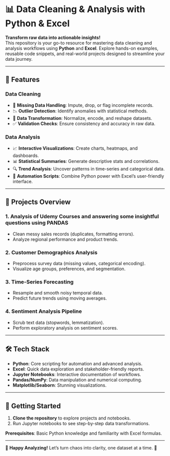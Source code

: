 # 📊 Data Cleaning & Analysis with Python & Excel


**Transform raw data into actionable insights!**  
This repository is your go-to resource for mastering data cleaning and analysis workflows using **Python** and **Excel**. Explore hands-on examples, reusable code snippets, and real-world projects designed to streamline your data journey.

---

## 🚀 Features

### **Data Cleaning**
- 🧹 **Missing Data Handling**: Impute, drop, or flag incomplete records.
- 📉 **Outlier Detection**: Identify anomalies with statistical methods.
- 🔄 **Data Transformation**: Normalize, encode, and reshape datasets.
- ✅ **Validation Checks**: Ensure consistency and accuracy in raw data.

### **Data Analysis**
- 📈 **Interactive Visualizations**: Create charts, heatmaps, and dashboards.
- 📊 **Statistical Summaries**: Generate descriptive stats and correlations.
- 🔍 **Trend Analysis**: Uncover patterns in time-series and categorical data.
- 🤖 **Automation Scripts**: Combine Python power with Excel’s user-friendly interface.

---

## 🧩 Projects Overview

### 1. **Analysis of Udemy Courses and answering some insightful questions using PANDAS**
- Clean messy sales records (duplicates, formatting errors).
- Analyze regional performance and product trends.

### 2. **Customer Demographics Analysis**
- Preprocess survey data (missing values, categorical encoding).
- Visualize age groups, preferences, and segmentation.

### 3. **Time-Series Forecasting**
- Resample and smooth noisy temporal data.
- Predict future trends using moving averages.

### 4. **Sentiment Analysis Pipeline**
- Scrub text data (stopwords, lemmatization).
- Perform exploratory analysis on sentiment scores.

---

## 🛠️ Tech Stack
- **Python**: Core scripting for automation and advanced analysis.
- **Excel**: Quick data exploration and stakeholder-friendly reports.
- **Jupyter Notebooks**: Interactive documentation of workflows.
- **Pandas/NumPy**: Data manipulation and numerical computing.
- **Matplotlib/Seaborn**: Stunning visualizations.

---

## 🏁 Getting Started
1. **Clone the repository** to explore projects and notebooks.
2. Run Jupyter notebooks to see step-by-step data transformations.

**Prerequisites**: Basic Python knowledge and familiarity with Excel formulas.

---

🌟 **Happy Analyzing!** Let’s turn chaos into clarity, one dataset at a time. 🌟

